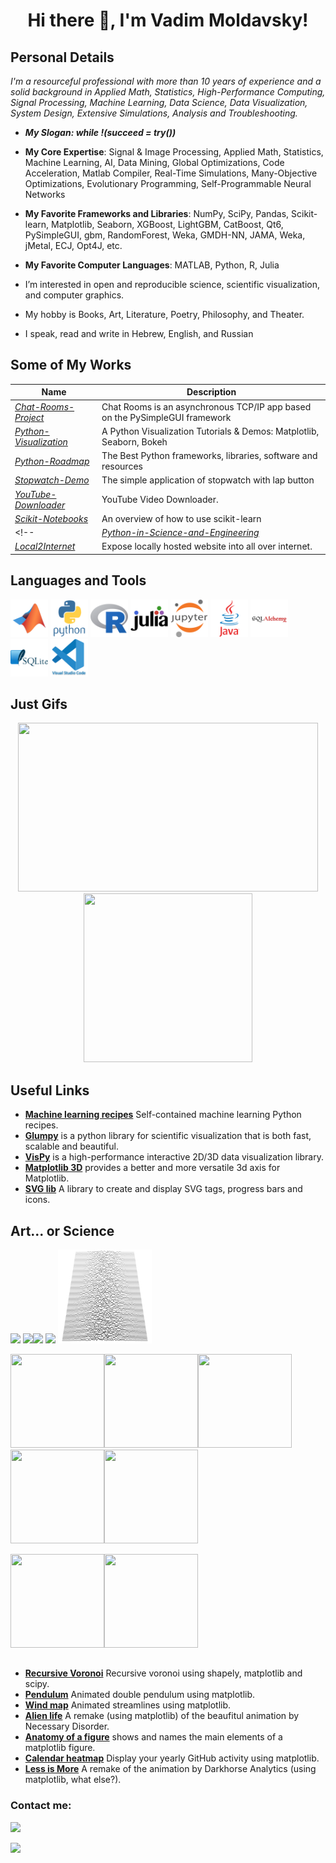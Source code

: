 <!--
**vasja34/vasja34** is a ✨ _special_ ✨ repository because its `README.md` (this file) appears on your GitHub profile.

Here are some ideas to get you started:

- 🔭 I’m currently working on ...
- 🌱 I’m currently learning ...
- 👯 I’m looking to collaborate on ...
- 🤔 I’m looking for help with ...
- 💬 Ask me about ...
- 📫 How to reach me: ...
- 😄 Pronouns: ...
- ⚡ Fun fact: ...
-->

<h1 align="center">Hi there 👋, I'm Vadim Moldavsky!</h1>

## Personal Details


*I'm a resourceful professional with more than 10 years of experience and a solid background in Applied Math, Statistics, High-Performance Computing, Signal Processing, Machine Learning, Data Science, Data Visualization, System Design, Extensive Simulations, Analysis and Troubleshooting.*

- ***My Slogan: while !(succeed = try())***

- **My Core Expertise**: Signal & Image Processing, Applied Math, Statistics, Machine Learning, AI, Data Mining, Global Optimizations, Code Acceleration, Matlab Compiler, Real-Time Simulations, 
Many-Objective Optimizations, Evolutionary Programming, Self-Programmable Neural Networks

- **My Favorite Frameworks and Libraries**: NumPy, SciPy, Pandas, Scikit-learn, Matplotlib, Seaborn, XGBoost, LightGBM, CatBoost, Qt6, PySimpleGUI, gbm, RandomForest, Weka, GMDH-NN, JAMA, Weka, jMetal, ECJ, Opt4J, etc.

- **My Favorite Computer Languages**: MATLAB, Python, R, Julia 

- I’m interested in open and reproducible science, scientific visualization, and computer graphics.

- My hobby is Books, Art, Literature, Poetry, Philosophy, and Theater.

- I speak, read and write in Hebrew, English, and Russian


## Some of My Works

| Name                  | Description                                            |
| ----------------------|------------------------------------------------------- |
| _[Chat-Rooms-Project](https://github.com/vasja34/Chat-Rooms-Project)_            | Chat Rooms is an asynchronous TCP/IP app based on the PySimpleGUI framework           |
| _[Python-Visualization](https://github.com/vasja34/Python-Visualization)_                          | A Python Visualization Tutorials & Demos: Matplotlib, Seaborn, Bokeh   |
| _[Python-Roadmap](https://github.com/vasja34/Python-Roadmap)_                          | The Best Python frameworks, libraries, software and resources     |
| _[Stopwatch-Demo](https://github.com/vasja34/Stopwatch-Demo)_                          | The simple application of stopwatch with lap button     |
| _[YouTube-Downloader](https://github.com/vasja34/YouTube-Downloader)_                    | YouTube Video Downloader.                                                              | 
| _[Scikit-Notebooks](https://github.com/vasja34/Scikit-Notebooks)_                          | An overview of how to use scikit-learn                       |
<!--| _[Python-in-Science-and-Engineering](https://github.com/vasja34/Python-in-Science-and-Engineering)_                    | A collection of examples of using python in the kinds of scientific and engineering computations                     |
 | _[Local2Internet](https://github.com/KasRoudra/Local2Internet)_                | Expose locally hosted website into all over internet.           |  -->



## Languages and Tools
<div>
  <img src="icons/matlab-original.svg" title="Matlab" alt="Matlab" width="60" height="60"/>
  <img src="icons/python-original-wordmark.svg" title="Python" alt="Python" width="60" height="60"/>
  <img src="icons/r-original.svg" title="R" alt="R" width="60" height="60"/>
  <img src="icons/julia-original-wordmark.svg" title="Julia" alt="Julia" width="60" height="60"/>
  <img src="icons/jupyter-original-wordmark.svg" title="Jupyter" alt="Jupyter" width="60" height="60"/>
  <img src="icons/java-original-wordmark.svg" title="Java" alt="Java" width="60" height="60"/> <!--&nbsp;-->
  <img src="icons/sqlalchemy-original-wordmark.svg" title="sqlalchemy" alt="sqlalchemy" width="60" height="60"/>
  <img src="icons/sqlite-original-wordmark.svg" title="sqlite" alt="sqlite" width="60" height="60"/>
  <img src="icons/vscode-original-wordmark.svg" title="VSCode" alt="VSCode" width="60" height="60"/>
</div>

## Just Gifs 
<div id="header" align="center">
  <img src="https://media.giphy.com/media/ko7twHhomhk8E/giphy.gif" width="480" height="270" frameBorder="0" class="giphy-embed" allowFullScreen>
  <img src="https://media.giphy.com/media/xT9Igzn9iOlDAaNtUA/giphy.gif" width="270" height="270" frameBorder="0" class="giphy-embed" allowFullScreen>
</div>

## Useful Links

- **[Machine learning recipes](https://github.com/rougier/ML-Recipes)** Self-contained machine learning Python recipes. 
- **[Glumpy](https://glumpy.github.io/gallery.html)** is a python library for scientific visualization that is both fast, scalable and beautiful. 
- **[VisPy](https://github.com/vispy/vispy)** is a high-performance interactive 2D/3D data visualization library. 
- **[Matplotlib 3D](https://github.com/rougier/matplotlib-3d)**  provides a better and more versatile 3d axis for Matplotlib. 
- **[SVG lib](https://github.com/rougier/svg-lib)** A library to create and display SVG tags, progress bars and icons. 

## Art... or Science

<img src="https://raw.githubusercontent.com/rougier/recursive-voronoi/master/recursive-voronoi.png" width="150px"> <img src="https://raw.githubusercontent.com/rougier/windmap/master/windmap.gif" width="150px"><img src="https://raw.githubusercontent.com/rougier/alien-life/master/alien-life.gif" width="150px"> <img src="https://raw.githubusercontent.com/rougier/pendulum/master/pendulum.gif" width="150px"> <img src="https://raw.githubusercontent.com/rougier/unknown-pleasures/master/unknown-pleasures.gif" width="150px">

<img src="https://media.giphy.com/media/3oz8xxXI5nS5sCYjXG/giphy.gif" width="150px" height="150px" ><img src="https://media.giphy.com/media/xTiTngSz6NXoUdNfVK/giphy.gif" width="150px" height="150px" ><img src="https://media.giphy.com/media/2bVYAlQiD7TPwDg1Yb/giphy.gif" width="150px" height="150px" ><img src="https://media.giphy.com/media/3ohhwHUaQuczKTVuog/giphy.gif" width="150px" height="150px" ><img src="https://media.giphy.com/media/2FMZ918Q5JX8Y/giphy.gif" width="150px" height="150px" >

<img src="https://media.giphy.com/media/3oKIPyahvBic9s10uA/giphy.gif" width="150px" height="150px" ><img src="https://media.giphy.com/media/1zkMcZpLsOub1sBkqv/giphy.gif" width="150px" height="150px" >

## 
- **[Recursive Voronoi](https://github.com/rougier/recursive-voronoi)** Recursive voronoi using shapely, matplotlib and scipy.
- **[Pendulum](https://github.com/rougier/pendulum)** Animated double pendulum using matplotlib.
- **[Wind map](https://github.com/rougier/windmap)** Animated streamlines using matplotlib.
- **[Alien life](https://github.com/rougier/alien-life)** A remake (using matplotlib) of the beaufitul animation by Necessary Disorder.
- **[Anatomy of a figure](https://github.com/rougier/figure-anatomy)** shows and names the main elements of a matplotlib figure.
- **[Calendar heatmap](https://github.com/rougier/calendar-heatmap)** Display your yearly GitHub activity using matplotlib.
- **[Less is More](https://github.com/rougier/less-is-more)** A remake of the animation by Darkhorse Analytics (using matplotlib, what else?).


### Contact me:

<a href="https://github.com/vasja34" target="_blank"><img src="https://img.shields.io/badge/Github-Vasja34-green?style=for-the-badge&logo=github"></a>

<a href="mailto:vasja34@gmail.com" target="_blank"><img src="https://img.shields.io/badge/Email-vasja34@gmail.com-teal?style=for-the-badge&logo=gmail"></a>

